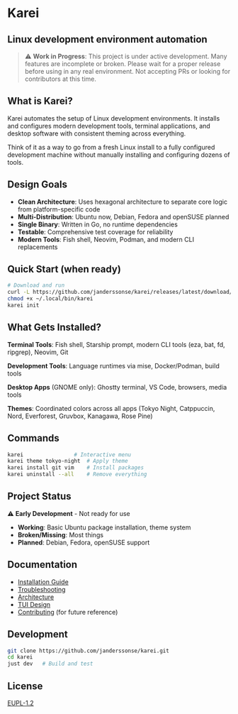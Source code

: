 # Karei

## Linux development environment automation

> ⚠️ **Work in Progress**: This project is under active development. Many features are incomplete or broken. Please wait for a proper release before using in any real environment. Not accepting PRs or looking for contributors at this time.

## What is Karei?

Karei automates the setup of Linux development environments. It installs and configures modern development tools, terminal applications, and desktop software with consistent theming across everything.

Think of it as a way to go from a fresh Linux install to a fully configured development machine without manually installing and configuring dozens of tools.

## Design Goals

- **Clean Architecture**: Uses hexagonal architecture to separate core logic from platform-specific code
- **Multi-Distribution**: Ubuntu now, Debian, Fedora and openSUSE planned
- **Single Binary**: Written in Go, no runtime dependencies
- **Testable**: Comprehensive test coverage for reliability
- **Modern Tools**: Fish shell, Neovim, Podman, and modern CLI replacements

## Quick Start (when ready)

```bash
# Download and run
curl -L https://github.com/janderssonse/karei/releases/latest/download/karei -o ~/.local/bin/karei
chmod +x ~/.local/bin/karei
karei init
```

## What Gets Installed?

**Terminal Tools**: Fish shell, Starship prompt, modern CLI tools (eza, bat, fd, ripgrep), Neovim, Git

**Development Tools**: Language runtimes via mise, Docker/Podman, build tools

**Desktop Apps** (GNOME only): Ghostty terminal, VS Code, browsers, media tools

**Themes**: Coordinated colors across all apps (Tokyo Night, Catppuccin, Nord, Everforest, Gruvbox, Kanagawa, Rose Pine)

## Commands

```bash
karei                # Interactive menu
karei theme tokyo-night  # Apply theme
karei install git vim    # Install packages  
karei uninstall --all    # Remove everything
```

## Project Status

⚠️ **Early Development** - Not ready for use

- **Working**: Basic Ubuntu package installation, theme system
- **Broken/Missing**: Most things
- **Planned**: Debian, Fedora, openSUSE support

## Documentation

- [Installation Guide](INSTALL.md)
- [Troubleshooting](TROUBLESHOOTING.md)
- [Architecture](docs/HEXAGONAL_ARCHITECTURE.md)
- [TUI Design](docs/tui-architecture.md)
- [Contributing](CONTRIBUTING.md) (for future reference)

## Development

```bash
git clone https://github.com/janderssonse/karei.git
cd karei
just dev   # Build and test
```

## License

[EUPL-1.2](LICENSE)
